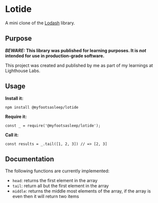 # Lotide

A mini clone of the [Lodash](https://lodash.com) library.

## Purpose

**_BEWARE:_ This library was published for learning purposes. It is _not_ intended for use in production-grade software.**

This project was created and published by me as part of my learnings at Lighthouse Labs. 

## Usage

**Install it:**

`npm install @myfootsasleep/lotide`

**Require it:**

`const _ = require('@myfootsasleep/lotide');`

**Call it:**

`const results = _.tail([1, 2, 3]) // => [2, 3]`

## Documentation

The following functions are currently implemented:

* `head`: returns the first element in the array
* `tail`: return all but the first element in the array
* `middle`: returns the middle most elements of the array, if the array is even then it will return two items